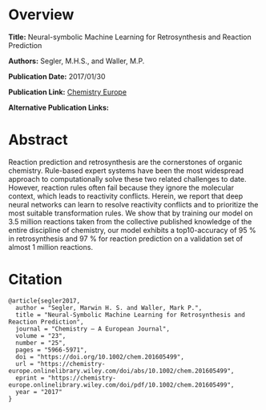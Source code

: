 # Overview
**Title:**
Neural-symbolic Machine Learning for Retrosynthesis and Reaction Prediction

**Authors:**
Segler, M.H.S., and Waller, M.P.

**Publication Date:**
2017/01/30

**Publication Link:**
[Chemistry Europe](https://chemistry-europe.onlinelibrary.wiley.com/doi/abs/10.1002/chem.201605499)

**Alternative Publication Links:**

# Abstract
Reaction prediction and retrosynthesis are the cornerstones of organic chemistry. 
Rule-based expert systems have been the most widespread approach to computationally solve these two related challenges to date. 
However, reaction rules often fail because they ignore the molecular context, which leads to reactivity conflicts. 
Herein, we report that deep neural networks can learn to resolve reactivity conflicts and to prioritize the most suitable transformation rules. We show that by training our model on 3.5 million reactions taken from the collective published knowledge of the entire discipline of chemistry, our model exhibits a top10-accuracy of 95 % in retrosynthesis and 97 % for reaction prediction on a validation set of almost 1 million reactions.


# Citation
```
@article{segler2017,
  author = "Segler, Marwin H. S. and Waller, Mark P.",
  title = "Neural-Symbolic Machine Learning for Retrosynthesis and Reaction Prediction",
  journal = "Chemistry – A European Journal",
  volume = "23",
  number = "25",
  pages = "5966-5971",
  doi = "https://doi.org/10.1002/chem.201605499",
  url = "https://chemistry-europe.onlinelibrary.wiley.com/doi/abs/10.1002/chem.201605499",
  eprint = "https://chemistry-europe.onlinelibrary.wiley.com/doi/pdf/10.1002/chem.201605499",
  year = "2017"
}
```

